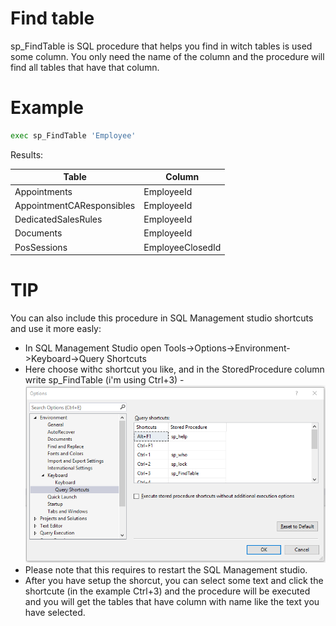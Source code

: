 # Find table
sp_FindTable is SQL procedure that helps you find in witch tables is used some column. You only need the name of the column and the procedure will find all tables that have that column.

# Example

```sh
exec sp_FindTable 'Employee'
```
Results:

| Table | Column |
| ------ | ------ |
| Appointments | EmployeeId |
| AppointmentCAResponsibles | EmployeeId |
| DedicatedSalesRules | EmployeeId |
| Documents | EmployeeId |
| PosSessions | EmployeeClosedId |

# TIP
You can also include this procedure in SQL Management studio shortcuts and use it more easly:
  - In SQL Management Studio open Tools->Options->Environment->Keyboard->Query Shortcuts
  - Here choose withc shortcut you like, and in the StoredProcedure column write sp_FindTable (i'm using Ctrl+3)
  -![shortcustsExample](https://raw.githubusercontent.com/stevcooo/SQL/master/Resources/sqlQueryShortcuts.png)
 - Please note that this requires to restart the SQL Management studio.
 - After you have setup the shorcut, you can select some text and click the shortcute (in the example Ctrl+3) and the procedure will be executed and you will get the tables that have column with name like the text you have selected.
